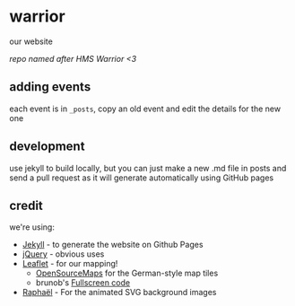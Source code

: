 # warrior

our website

*repo named after HMS Warrior <3*

## adding events

each event is in `_posts`, copy an old event and edit the details for the new one

## development

use jekyll to build locally, but you can just make a new .md file in posts and send a pull request as it will generate automatically using GitHub pages

## credit

we're using:

+ [Jekyll](http://jekyllrb.com/) - to generate the website on Github Pages
+ [jQuery](http://jquery.com/) - obvious uses
+ [Leaflet](http://leafletjs.com/) - for our mapping!
    + [OpenSourceMaps](http://www.openstreetmap.org/) for the German-style map tiles
    + brunob's [Fullscreen code](https://github.com/brunob/leaflet.fullscreen)
+ [Raphaël](http://raphaeljs.com/) - For the animated SVG background images
